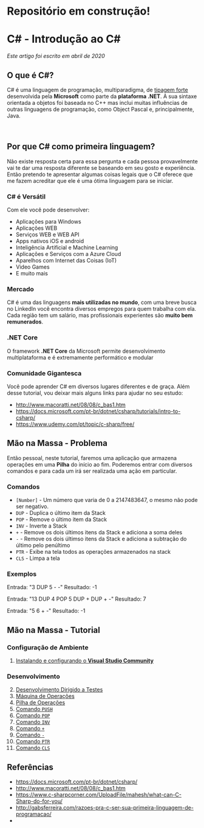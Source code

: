 # Repositório em construção!

# C# - Introdução ao C# 
*Este artigo foi escrito em abril de 2020*

## O que é C#?

C# é uma linguagem de programação, multiparadigma, de [tipagem forte](https://github.com/Go-Horse-Coding/programming-concepts-tutorial/blob/master/Concepts/typing.md)
desenvolvida pela **Microsoft** como parte da **plataforma .NET**. A sua sintaxe orientada a objetos foi baseada no C++ mas inclui muitas influências de outras linguagens
de programação, como Object Pascal e, principalmente, Java.

<br>

## Por que C# como primeira linguagem?

Não existe resposta certa para essa pergunta e cada pessoa provavelmente vai te dar uma resposta diferente se baseando em seu gosto e experiência. 
Então pretendo te apresentar algumas coisas legais que o C# oferece que me fazem acreditar que ele é uma ótima linguagem para se iniciar.

### C# é Versátil

Com ele você pode desenvolver:
* Aplicações para Windows
* Aplicações WEB
* Serviços WEB e WEB API
* Apps nativos iOS e android
* Inteligência Artificial e Machine Learning
* Aplicações e Serviços com a Azure Cloud
* Aparelhos com Internet das Coisas (IoT) 
* Video Games
* E muito mais
	
### Mercado

C# é uma das linguagens **mais utilizadas no mundo**, com uma breve busca no LinkedIn você encontra diversos empregos para quem trabalha com ela.
Cada região tem um salário, mas profissionais experientes são **muito bem remunerados**.

### .NET Core

O framework **.NET Core** da Microsoft permite desenvolvimento multiplataforma e é extremamente performático e modular

### Comunidade Gigantesca

Você pode aprender C# em diversos lugares diferentes e de graça. Além desse tutorial, vou deixar mais alguns links para ajudar no seu estudo:
* http://www.macoratti.net/08/08/c_bas1.htm
* https://docs.microsoft.com/pt-br/dotnet/csharp/tutorials/intro-to-csharp/
* https://www.udemy.com/pt/topic/c-sharp/free/

## Mão na Massa - Problema

Então pessoal, neste tutorial, faremos uma aplicação que armazena operações em uma **Pilha** do início ao fim. Poderemos entrar com diversos comandos e para cada um irá ser realizada uma ação
em particular.


### Comandos

* `[Number]` - Um número que varia de 0 a 2147483647, o mesmo não pode ser negativo.
* `DUP` - Duplica o último item da Stack
* `POP` - Remove o último item da Stack
* `INV` - Inverte a Stack
* `+` - Remove os dois últimos itens da Stack e adiciona a soma deles
* `-` - Remove os dois últimso itens da Stack e adiciona a subtração do último pelo penúltimo
* `PTR` - Exibe na tela todos as operações armazenados na stack
* `CLS` - Limpa a tela

### Exemplos

Entrada: "3 DUP 5 - -"
Resultado: -1

Entrada: "13 DUP 4 POP 5 DUP + DUP + -"
Resultado: 7

Entrada: "5 6 + -"
Resultado: -1

## Mão na Massa - Tutorial

### Configuração de Ambiente

01. [Instalando e configurando o **Visual Studio Community**]()

### Desenvolvimento

02. [Desenvolvimento Dirigido a Testes]()
03. [Máquina de Operações]()
04. [Pilha de Operações]()
05. [Comando `PUSH`]()
06. [Comando `POP`]()
07. [Comando `INV`]()
08. [Comando `+`]()
09. [Comando `-`]()
10. [Comando `PTR`]()
11. [Comando `CLS`]()


## Referências

* https://docs.microsoft.com/pt-br/dotnet/csharp/
* http://www.macoratti.net/08/08/c_bas1.htm
* https://www.c-sharpcorner.com/UploadFile/mahesh/what-can-C-Sharp-do-for-you/
* http://gabsferreira.com/razoes-pra-c-ser-sua-primeira-linguagem-de-programacao/
* 

